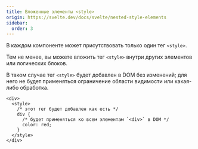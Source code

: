 ```yaml
---
title: Вложенные элементы <style>
origin: https://svelte.dev/docs/svelte/nested-style-elements
sidebar:
  order: 3
---
```


В каждом компоненте может присутствовать только один тег `<style>`.

Тем не менее, вы можете вложить тег `<style>` внутри других элементов или логических блоков.

В таком случае тег `<style>` будет добавлен в DOM без изменений; для него не будет применяться ограничение области видимости или какая-либо обработка.

```svelte
<div>
  <style>
    /* этот тег будет добавлен как есть */
    div {
      /* будет применяться ко всем элементам `<div>` в DOM */
      color: red;
    }
  </style>
</div>
```